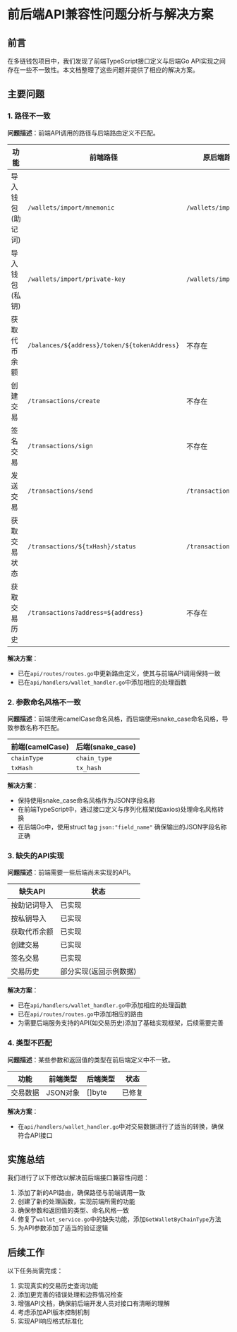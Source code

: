 # 前后端API兼容性问题分析与解决方案

## 前言

在多链钱包项目中，我们发现了前端TypeScript接口定义与后端Go API实现之间存在一些不一致性。本文档整理了这些问题并提供了相应的解决方案。

## 主要问题

### 1. 路径不一致

**问题描述**：前端API调用的路径与后端路由定义不匹配。

| 功能 | 前端路径 | 原后端路径 | 状态 |
|------|----------|------------|------|
| 导入钱包(助记词) | `/wallets/import/mnemonic` | `/wallets/import` | 已修复 |
| 导入钱包(私钥) | `/wallets/import/private-key` | `/wallets/import` | 已修复 |
| 获取代币余额 | `/balances/${address}/token/${tokenAddress}` | 不存在 | 已修复 |
| 创建交易 | `/transactions/create` | 不存在 | 已修复 |
| 签名交易 | `/transactions/sign` | 不存在 | 已修复 |
| 发送交易 | `/transactions/send` | `/transactions` | 已修复 |
| 获取交易状态 | `/transactions/${txHash}/status` | `/transactions/:hash` | 已修复 |
| 获取交易历史 | `/transactions?address=${address}` | 不存在 | 已修复 |

**解决方案**：
- 已在`api/routes/routes.go`中更新路由定义，使其与前端API调用保持一致
- 已在`api/handlers/wallet_handler.go`中添加相应的处理函数

### 2. 参数命名风格不一致

**问题描述**：前端使用camelCase命名风格，而后端使用snake_case命名风格，导致参数名称不匹配。

| 前端(camelCase) | 后端(snake_case) |
|----------------|-----------------|
| `chainType` | `chain_type` |
| `txHash` | `tx_hash` |

**解决方案**：
- 保持使用snake_case命名风格作为JSON字段名称
- 在前端TypeScript中，通过接口定义与序列化框架(如axios)处理命名风格转换
- 在后端Go中，使用struct tag `json:"field_name"` 确保输出的JSON字段名称正确

### 3. 缺失的API实现

**问题描述**：前端需要一些后端尚未实现的API。

| 缺失API | 状态 |
|---------|------|
| 按助记词导入 | 已实现 |
| 按私钥导入 | 已实现 |
| 获取代币余额 | 已实现 |
| 创建交易 | 已实现 |
| 签名交易 | 已实现 |
| 交易历史 | 部分实现(返回示例数据) |

**解决方案**：
- 已在`api/handlers/wallet_handler.go`中添加相应的处理函数
- 已在`api/routes/routes.go`中添加相应的路由
- 为需要后端服务支持的API(如交易历史)添加了基础实现框架，后续需要完善

### 4. 类型不匹配

**问题描述**：某些参数和返回值的类型在前后端定义中不一致。

| 功能 | 前端类型 | 后端类型 | 状态 |
|------|---------|---------|------|
| 交易数据 | JSON对象 | []byte | 已修复 |

**解决方案**：
- 在`api/handlers/wallet_handler.go`中对交易数据进行了适当的转换，确保符合API接口

## 实施总结

我们进行了以下修改以解决前后端接口兼容性问题：

1. 添加了新的API路由，确保路径与前端调用一致
2. 创建了新的处理函数，实现前端所需的功能
3. 确保参数和返回值的类型、命名风格一致
4. 修复了`wallet_service.go`中的缺失功能，添加`GetWalletByChainType`方法
5. 为API参数添加了适当的验证逻辑

## 后续工作

以下任务尚需完成：

1. 实现真实的交易历史查询功能
2. 添加更完善的错误处理和边界情况检查
3. 增强API文档，确保前后端开发人员对接口有清晰的理解
4. 考虑添加API版本控制机制
5. 实现API响应格式标准化 